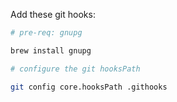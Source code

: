 Add these git hooks:

```bash
# pre-req: gnupg

brew install gnupg

# configure the git hooksPath

git config core.hooksPath .githooks
```